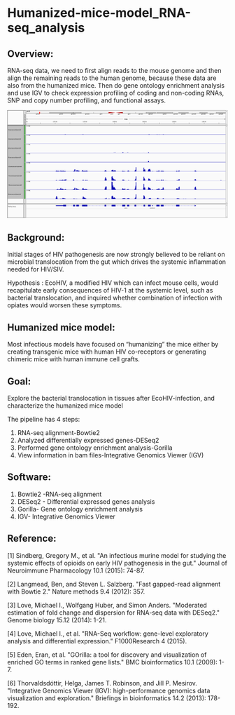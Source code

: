 # Humanized-mice-model_RNA-seq_analysis



Overview:
----------
RNA-seq data, we need to first align reads to the mouse genome and then align the remaining reads to the human genome, because these data are also from the humanized mice. Then do gene ontology enrichment analysis and use IGV to check expression profiling of coding and non-coding RNAs, SNP and copy number profiling, and functional assays.

![alt text](https://github.com/chen496/Humanized-mice-model_RNA-seq_analysis/blob/71bce98ac3f27b1f6102e911d936a4387ed656fb/4.%20Integrative%20Genomics%20Viewer_%20IGV/IGV%20%20human/9-12/EEF2.png
)

Background:
----------
Initial stages of HIV pathogenesis are now strongly believed to be reliant on microbial translocation from the gut which drives the systemic inflammation needed for HIV/SIV.

Hypothesis : EcoHIV, a modified HIV which can infect mouse cells, would recapitulate early consequences of HIV-1 at the systemic level, such as bacterial translocation, and inquired whether combination of infection with opiates would worsen these symptoms.

Humanized mice model:
----------
Most infectious models have focused on “humanizing” the mice either by creating transgenic mice with human HIV co-receptors or generating chimeric mice with human immune cell grafts. 

Goal: 
----------
Explore the  bacterial translocation in tissues after EcoHIV-infection, and characterize the humanized mice model

The pipeline has 4 steps:

1. RNA-seq alignment-Bowtie2
2. Analyzed differentially expressed genes-DESeq2  
3. Performed gene ontology enrichment analysis-Gorilla
4. View information in bam files-Integrative Genomics Viewer (IGV)

Software:
----------
1. Bowtie2 -RNA-seq alignment
2. DESeq2  - Differential expressed genes analysis
3. Gorilla-  Gene ontology enrichment analysis
4. IGV-  Integrative Genomics Viewer

Reference:
----------

[1] Sindberg, Gregory M., et al. "An infectious murine model for studying the systemic effects of opioids on early HIV pathogenesis in the gut." Journal of Neuroimmune Pharmacology 10.1 (2015): 74-87.


[2] Langmead, Ben, and Steven L. Salzberg. "Fast gapped-read alignment with Bowtie 2." Nature methods 9.4 (2012): 357.

[3] Love, Michael I., Wolfgang Huber, and Simon Anders. "Moderated estimation of fold change and dispersion for RNA-seq data with DESeq2." Genome biology 15.12 (2014): 1-21.

[4] Love, Michael I., et al. "RNA-Seq workflow: gene-level exploratory analysis and differential expression." F1000Research 4 (2015).

[5] Eden, Eran, et al. "GOrilla: a tool for discovery and visualization of enriched GO terms in ranked gene lists." BMC bioinformatics 10.1 (2009): 1-7.

[6] Thorvaldsdóttir, Helga, James T. Robinson, and Jill P. Mesirov. "Integrative Genomics Viewer (IGV): high-performance genomics data visualization and exploration." Briefings in bioinformatics 14.2 (2013): 178-192.
